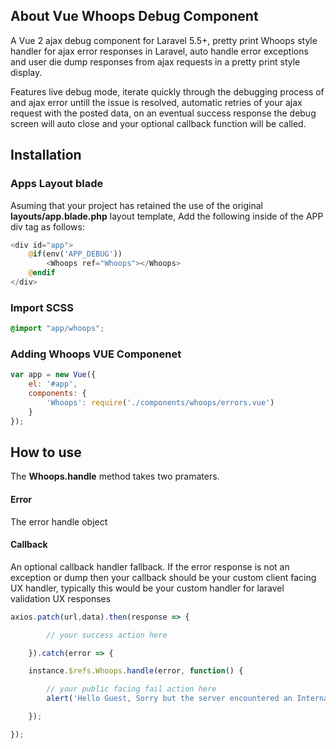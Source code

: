 ## About Vue Whoops Debug Component

A Vue 2 ajax debug component for Laravel 5.5+, pretty print Whoops style handler for ajax error responses in Laravel, auto handle error exceptions and user die dump responses from ajax requests in a pretty print style display.

Features live debug mode, iterate quickly through the debugging process of and ajax error untill the issue is resolved, automatic retries of your ajax request with the posted data, on an eventual success response the debug screen will auto close and your optional callback function will be called.

## Installation

### Apps Layout blade

Asuming that your project has retained the use of the original **layouts/app.blade.php** layout template, Add the following inside of the APP div tag as follows:

```php
<div id="app">
	@if(env('APP_DEBUG'))
		<Whoops ref="Whoops"></Whoops>
	@endif
</div>
```

### Import SCSS

```scss
@import "app/whoops";
```


### Adding Whoops VUE Componenet

```javascript
var app = new Vue({
	el: '#app',
	components: {
		'Whoops': require('./components/whoops/errors.vue')
	}
});
```

## How to use

The **Whoops.handle** method takes two pramaters.

#### Error
The error handle object

#### Callback
An optional callback handler fallback.
If the error response is not an exception or dump then your callback should be your custom client facing UX handler, typically this would be your custom handler for laravel validation UX responses

```javascript
axios.patch(url,data).then(response => {

		// your success action here

	}).catch(error => {

	instance.$refs.Whoops.handle(error, function() {

		// your public facing fail action here
		alert('Hello Guest, Sorry but the server encountered an Internal Server Error during the processing your request!');

	});

});
```
